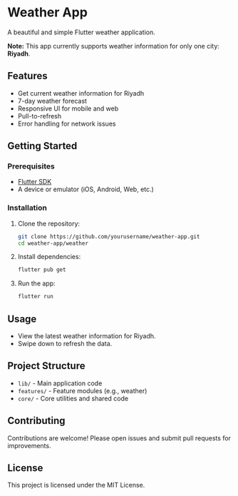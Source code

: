 
# Weather App

A beautiful and simple Flutter weather application.

**Note:** This app currently supports weather information for only one city: **Riyadh**.

## Features
- Get current weather information for Riyadh
- 7-day weather forecast
- Responsive UI for mobile and web
- Pull-to-refresh
- Error handling for network issues


## Getting Started

### Prerequisites
- [Flutter SDK](https://flutter.dev/docs/get-started/install)
- A device or emulator (iOS, Android, Web, etc.)

### Installation
1. Clone the repository:
   ```sh
   git clone https://github.com/yourusername/weather-app.git
   cd weather-app/weather
   ```
2. Install dependencies:
   ```sh
   flutter pub get
   ```
3. Run the app:
   ```sh
   flutter run
   ```

## Usage
- View the latest weather information for Riyadh.
- Swipe down to refresh the data.

## Project Structure
- `lib/` - Main application code
- `features/` - Feature modules (e.g., weather)
- `core/` - Core utilities and shared code

## Contributing
Contributions are welcome! Please open issues and submit pull requests for improvements.

## License
This project is licensed under the MIT License.
